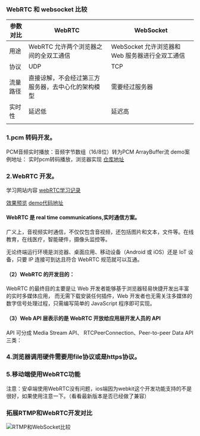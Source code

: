 ### WebRTC 和 websocket 比较

| 参数对比 | WebRTC                                             | WebSocket                                       |
| -------- | -------------------------------------------------- | ----------------------------------------------- |
| 用途     | WebRTC 允许两个浏览器之间的全双工通信              | WebSocket 允许浏览器和 Web 服务器进行全双工通信 |
| 协议     | UDP                                                | TCP                                             |
| 流量路径 | 直接谅解，不会经过第三方服务器，去中心化的架构模型 | 需要经过服务器                                  |
| 实时性   | 延迟低                                             | 延迟高                                          |
|          |                                                    |                                                 |

### 1.pcm 转码开发。
PCM音频实时播放：音频字节数组（16/8位）转为PCM ArrayBuffer流
demo案例地址：
实时pcm转码播放，浏览器实现
[仓库地址](https://gitee.com/zkwq/lernaProjectStudy/tree/master/packages/alarm-pcm-record-https-device)

### 2.WebRTC 开发。
学习网站内容
[webRTC学习记录](https://an.rustfisher.com/webrtc/web-samples/getusermedia-record/)

[效果预览](https://an.rustfisher.com/webrtc/web-samples/getdisplaymedia/g.html)
[demo代码地址](https://gitee.com/zkwq/lernaProjectStudy/tree/main/packages/webRTCdemo)
#### WebRTC 是 real time communications,实时通信方案。

广义上，音视频实时通信，不仅仅包含音视频，还包括图片和文本，文件等。在线教育，在线医疗，智能硬件，摄像头监控等。

无论终端运行环境是浏览器、桌面应用、移动设备（Android 或 iOS）还是 IoT 设备，只要 IP 连接可到达且符合 WebRTC 规范就可以互通。

#### （2）WebRTC 的开发目的：

WebRTC 的最终目的主要是让 Web 开发者能够基于浏览器轻易快捷开发出丰富的实时多媒体应用，
而无需下载安装任何插件，Web 开发者也无需关注多媒体的数字信号处理过程，只需编写简单的 JavaScript 程序即可实现。

#### （3）Web API 层表示的是 WebRTC 开放给应用层开发人员的 API

API 可分成 Media Stream API、 RTCPeerConnection、Peer-to-peer Data API 三类：




### 4.浏览器调用硬件需要用file协议或是https协议。






### 5.移动端使用WebRTC功能
注意：安卓端使用WebRTC没有问题，ios端因为webkit这个开发功能支持的不是很好，如果使用注意一下。（看看最新版本是否已经做了兼容）


### 拓展RTMP和WebRTC开发对比
![RTMP和WebSocket比较](/images/WebRTC%E5%92%8CRTMP.png)